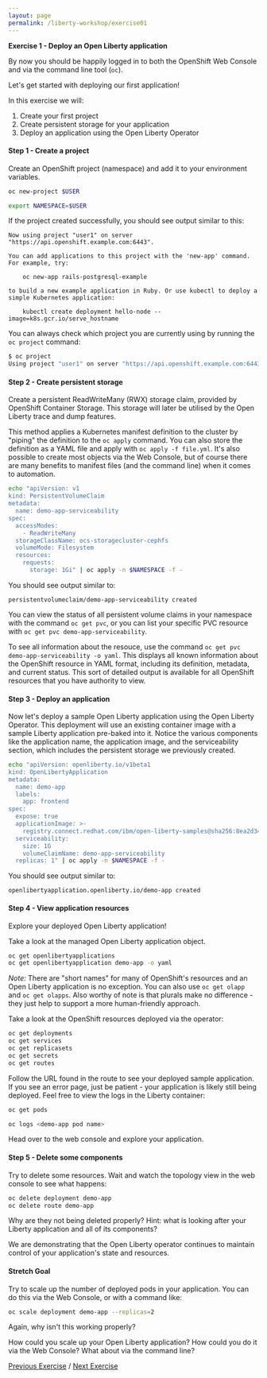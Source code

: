 ```yaml
---
layout: page
permalink: /liberty-workshop/exercise01
---
```

__Exercise 1 - Deploy an Open Liberty application__

By now you should be happily logged in to both the OpenShift Web Console and via the command line tool (`oc`).

Let's get started with deploying our first application!

In this exercise we will:
1. Create your first project
1. Create persistent storage for your application
1. Deploy an application using the Open Liberty Operator

#### Step 1 - Create a project
Create an OpenShift project (namespace) and add it to your environment variables.
```bash
oc new-project $USER

export NAMESPACE=$USER
```

If the project created successfully, you should see output similar to this:
```text
Now using project "user1" on server "https://api.openshift.example.com:6443".

You can add applications to this project with the 'new-app' command. For example, try:

    oc new-app rails-postgresql-example

to build a new example application in Ruby. Or use kubectl to deploy a simple Kubernetes application:

    kubectl create deployment hello-node --image=k8s.gcr.io/serve_hostname
```

You can always check which project you are currently using by running the `oc project` command:
```bash
$ oc project
Using project "user1" on server "https://api.openshift.example.com:6443".
```

#### Step 2 - Create persistent storage
Create a persistent ReadWriteMany (RWX) storage claim, provided by OpenShift Container Storage. This storage will later be utilised by the Open Liberty trace and dump features.

This method applies a Kubernetes manifest definition to the cluster by "piping" the definition to the `oc apply` command. You can also store the definition as a YAML file and apply with `oc apply -f file.yml`. It's also possible to create most objects via the Web Console, but of course there are many benefits to manifest files (and the command line) when it comes to automation.
```bash
echo "apiVersion: v1
kind: PersistentVolumeClaim
metadata:
  name: demo-app-serviceability
spec:
  accessModes:
    - ReadWriteMany
  storageClassName: ocs-storagecluster-cephfs
  volumeMode: Filesystem
  resources:
    requests:
      storage: 1Gi" | oc apply -n $NAMESPACE -f -
```

You should see output similar to:
```text
persistentvolumeclaim/demo-app-serviceability created
```

You can view the status of all persistent volume claims in your namespace with the command `oc get pvc`, or you can list your specific PVC resource with `oc get pvc demo-app-serviceability`.

To see all information about the resouce, use the command `oc get pvc demo-app-serviceability -o yaml`. This displays all known information about the OpenShift resource in YAML format, including its definition, metadata, and current status. This sort of detailed output is available for all OpenShift resources that you have authority to view.

#### Step 3 - Deploy an application
Now let's deploy a sample Open Liberty application using the Open Liberty Operator. This deployment will use an existing container image with a sample Liberty application pre-baked into it. Notice the various components like the application name, the application image, and the serviceability section, which includes the persistent storage we previously created.
```bash
echo "apiVersion: openliberty.io/v1beta1
kind: OpenLibertyApplication
metadata:
  name: demo-app
  labels:
    app: frontend
spec:
  expose: true
  applicationImage: >-
    registry.connect.redhat.com/ibm/open-liberty-samples@sha256:8ea2d3405ff2829d93c5dda4dab5d695ea8ead34e804aaf6e39ea84f53a15ee4
  serviceability:
    size: 1G
    volumeClaimName: demo-app-serviceability
  replicas: 1" | oc apply -n $NAMESPACE -f -
```

You should see output similar to:
```text
openlibertyapplication.openliberty.io/demo-app created
```

#### Step 4 - View application resources
Explore your deployed Open Liberty application!

Take a look at the managed Open Liberty application object.
```bash
oc get openlibertyapplications
oc get openlibertyapplication demo-app -o yaml
```

_Note:_ There are "short names" for many of OpenShift's resources and an Open Liberty application is no exception. You can also use `oc get olapp` and `oc get olapps`. Also worthy of note is that plurals make no difference - they just help to support a more human-friendly approach.

Take a look at the OpenShift resources deployed via the operator:
```bash
oc get deployments
oc get services
oc get replicasets
oc get secrets
oc get routes
```

Follow the URL found in the route to see your deployed sample application. If you see an error page, just be patient - your application is likely still being deployed. Feel free to view the logs in the Liberty container:
```bash
oc get pods

oc logs <demo-app pod name>
```

Head over to the web console and explore your application.

#### Step 5 - Delete some components
Try to delete some resources. Wait and watch the topology view in the web console to see what happens:
```bash
oc delete deployment demo-app
oc delete route demo-app
```
Why are they not being deleted properly? Hint: what is looking after your Liberty application and all of its components?

We are demonstrating that the Open Liberty operator continues to maintain control of your application's state and resources.

#### Stretch Goal
Try to scale up the number of deployed pods in your application. You can do this via the Web Console, or with a command like:
```bash
oc scale deployment demo-app --replicas=2
```
Again, why isn't this working properly?

How could you scale up your Open Liberty application? How could you do it via the Web Console? What about via the command line?


[Previous Exercise](setup) / [Next Exercise](exercise02)
